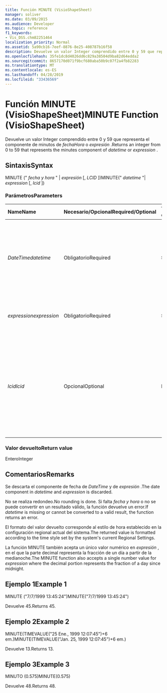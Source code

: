 ```yaml
---
title: Función MINUTE (VisioShapeSheet)
manager: soliver
ms.date: 03/09/2015
ms.audience: Developer
ms.topic: reference
f1_keywords:
- Vis_DSS.chm82251464
localization_priority: Normal
ms.assetid: 5a90cb16-7eef-8876-8e25-408787b16f58
description: Devuelve un valor Integer comprendido entre 0 y 59 que representa el componente de minutos de fechaHora o expresión.
ms.openlocfilehash: 35fe1dc8d4026dd6c829a38504d9ba82d64edda2
ms.sourcegitcommit: 8657170d071f9bcf680aba50b9c07f2a4fb82283
ms.translationtype: MT
ms.contentlocale: es-ES
ms.lasthandoff: 04/28/2019
ms.locfileid: "33436569"
---
```

# <a name="minute-function-visioshapesheet"></a><span data-ttu-id="7689c-103">Función MINUTE (VisioShapeSheet)</span><span class="sxs-lookup"><span data-stu-id="7689c-103">MINUTE Function (VisioShapeSheet)</span></span>

<span data-ttu-id="7689c-104">Devuelve un valor Integer comprendido entre 0 y 59 que representa el componente de minutos de *fechaHora* o *expresión* .</span><span class="sxs-lookup"><span data-stu-id="7689c-104">Returns an integer from 0 to 59 that represents the minutes component of  *datetime*  or  *expression*  .</span></span> 
  
## <a name="syntax"></a><span data-ttu-id="7689c-105">Sintaxis</span><span class="sxs-lookup"><span data-stu-id="7689c-105">Syntax</span></span>

<span data-ttu-id="7689c-106">MINUTE (" *fecha y hora* " |  *expresión*  [, *LCID* ])</span><span class="sxs-lookup"><span data-stu-id="7689c-106">MINUTE(" *datetime*  "|  *expression*  [,  *lcid*  ])</span></span> 
  
### <a name="parameters"></a><span data-ttu-id="7689c-107">Parámetros</span><span class="sxs-lookup"><span data-stu-id="7689c-107">Parameters</span></span>

|<span data-ttu-id="7689c-108">**Name**</span><span class="sxs-lookup"><span data-stu-id="7689c-108">**Name**</span></span>|<span data-ttu-id="7689c-109">**Necesario/Opcional**</span><span class="sxs-lookup"><span data-stu-id="7689c-109">**Required/Optional**</span></span>|<span data-ttu-id="7689c-110">**Tipo de datos**</span><span class="sxs-lookup"><span data-stu-id="7689c-110">**Data Type**</span></span>|<span data-ttu-id="7689c-111">**Descripción**</span><span class="sxs-lookup"><span data-stu-id="7689c-111">**Description**</span></span>|
|:-----|:-----|:-----|:-----|
| <span data-ttu-id="7689c-112">_DateTime_</span><span class="sxs-lookup"><span data-stu-id="7689c-112">_datetime_</span></span> <br/> |<span data-ttu-id="7689c-113">Obligatorio</span><span class="sxs-lookup"><span data-stu-id="7689c-113">Required</span></span>  <br/> |<span data-ttu-id="7689c-114">**String**</span><span class="sxs-lookup"><span data-stu-id="7689c-114">**String**</span></span> <br/> |<span data-ttu-id="7689c-115">Cualquier cadena que se pueda reconocer como una fecha y una hora, o una referencia a una celda que contenga una fecha y una hora.</span><span class="sxs-lookup"><span data-stu-id="7689c-115">Any string commonly recognized as a date and time or a reference to a cell containing a date and time.</span></span>  <br/> |
| <span data-ttu-id="7689c-116">_expression_</span><span class="sxs-lookup"><span data-stu-id="7689c-116">_expression_</span></span> <br/> |<span data-ttu-id="7689c-117">Obligatorio</span><span class="sxs-lookup"><span data-stu-id="7689c-117">Required</span></span>  <br/> |<span data-ttu-id="7689c-118">**String**</span><span class="sxs-lookup"><span data-stu-id="7689c-118">**String**</span></span> <br/> | <span data-ttu-id="7689c-119">Cualquier expresión que produzca como resultado una fecha y una hora.</span><span class="sxs-lookup"><span data-stu-id="7689c-119">Any expression that yields a date and time.</span></span>  <br/> |
| <span data-ttu-id="7689c-120">_lcid_</span><span class="sxs-lookup"><span data-stu-id="7689c-120">_lcid_</span></span> <br/> |<span data-ttu-id="7689c-121">Opcional</span><span class="sxs-lookup"><span data-stu-id="7689c-121">Optional</span></span>  <br/> |<span data-ttu-id="7689c-122">**Number**</span><span class="sxs-lookup"><span data-stu-id="7689c-122">**Number**</span></span> <br/> |<span data-ttu-id="7689c-123">Identificador regional que se usa para evaluar información de fecha y hora que no sea local.</span><span class="sxs-lookup"><span data-stu-id="7689c-123">The locale identifier to be used in evaluating a nonlocal datetime.</span></span> <span data-ttu-id="7689c-124">El identificador regional es un número que se describe en los archivos de encabezado del sistema.</span><span class="sxs-lookup"><span data-stu-id="7689c-124">The locale identifier is a number described in the system header files.</span></span>  <br/> |
   
### <a name="return-value"></a><span data-ttu-id="7689c-125">Valor devuelto</span><span class="sxs-lookup"><span data-stu-id="7689c-125">Return value</span></span>

<span data-ttu-id="7689c-126">Entero</span><span class="sxs-lookup"><span data-stu-id="7689c-126">Integer</span></span>
  
## <a name="remarks"></a><span data-ttu-id="7689c-127">Comentarios</span><span class="sxs-lookup"><span data-stu-id="7689c-127">Remarks</span></span>

<span data-ttu-id="7689c-128">Se descarta el componente de fecha de _DateTime_ y de _expresión_ .</span><span class="sxs-lookup"><span data-stu-id="7689c-128">The date component in  _datetime_ and  _expression_ is discarded.</span></span> 
  
<span data-ttu-id="7689c-129">No se realiza redondeo.</span><span class="sxs-lookup"><span data-stu-id="7689c-129">No rounding is done.</span></span> <span data-ttu-id="7689c-130">Si falta _fecha y hora_ o no se puede convertir en un resultado válido, la función devuelve un error.</span><span class="sxs-lookup"><span data-stu-id="7689c-130">If  _datetime_ is missing or cannot be converted to a valid result, the function returns an error.</span></span> 
  
<span data-ttu-id="7689c-131">El formato del valor devuelto corresponde al estilo de hora establecido en la configuración regional actual del sistema.</span><span class="sxs-lookup"><span data-stu-id="7689c-131">The returned value is formatted according to the time style set by the system's current Regional Settings.</span></span>
  
<span data-ttu-id="7689c-132">La función MINUTE también acepta un único valor numérico en _expresión_ , en el que la parte decimal representa la fracción de un día a partir de la medianoche.</span><span class="sxs-lookup"><span data-stu-id="7689c-132">The MINUTE function also accepts a single number value for  _expression_ where the decimal portion represents the fraction of a day since midnight.</span></span> 
  
## <a name="example-1"></a><span data-ttu-id="7689c-133">Ejemplo 1</span><span class="sxs-lookup"><span data-stu-id="7689c-133">Example 1</span></span>

<span data-ttu-id="7689c-134">MINUTE ("7/7/1999 13:45:24")</span><span class="sxs-lookup"><span data-stu-id="7689c-134">MINUTE("7/7/1999 13:45:24")</span></span>
  
<span data-ttu-id="7689c-135">Devuelve 45.</span><span class="sxs-lookup"><span data-stu-id="7689c-135">Returns 45.</span></span>
  
## <a name="example-2"></a><span data-ttu-id="7689c-136">Ejemplo 2</span><span class="sxs-lookup"><span data-stu-id="7689c-136">Example 2</span></span>

<span data-ttu-id="7689c-137">MINUTE(TIMEVALUE("25 Ene., 1999 12:07:45")+6 em.)</span><span class="sxs-lookup"><span data-stu-id="7689c-137">MINUTE(TIMEVALUE("Jan. 25, 1999 12:07:45")+6 em.)</span></span>
  
<span data-ttu-id="7689c-138">Devuelve 13.</span><span class="sxs-lookup"><span data-stu-id="7689c-138">Returns 13.</span></span>
  
## <a name="example-3"></a><span data-ttu-id="7689c-139">Ejemplo 3</span><span class="sxs-lookup"><span data-stu-id="7689c-139">Example 3</span></span>

<span data-ttu-id="7689c-140">MINUTO (0.575)</span><span class="sxs-lookup"><span data-stu-id="7689c-140">MINUTE(0.575)</span></span>
  
<span data-ttu-id="7689c-141">Devuelve 48.</span><span class="sxs-lookup"><span data-stu-id="7689c-141">Returns 48.</span></span>
  

